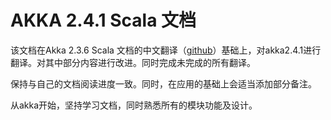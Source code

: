# AKKA 2.4.1 Scala 文档

该文档在Akka 2.3.6 Scala 文档的中文翻译（[github](https://github.com/jasonqu/akka-doc-cn)）基础上，对akka2.4.1进行翻译。对其中部分内容进行改进。同时完成未完成的所有翻译。


保持与自己的文档阅读进度一致。同时，在应用的基础上会适当添加部分备注。

 
从akka开始，坚持学习文档，同时熟悉所有的模块功能及设计。
